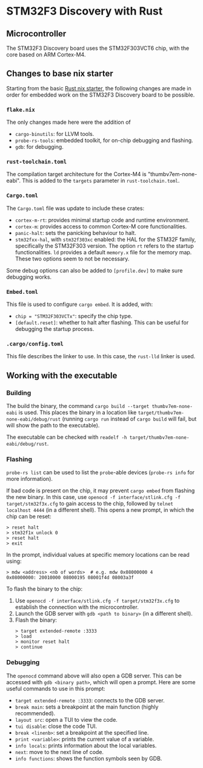 # STM32F3 Discovery with Rust

## Microcontroller
The STM32F3 Discovery board uses the STM32F303VCT6 chip, with the core based on ARM Cortex-M4.

## Changes to base nix starter
Starting from the basic [Rust nix starter](https://github.com/jacg/nix-starters), the following changes are made in order for embedded work on the STM32F3 Discovery board to be possible.

### `flake.nix`
The only changes made here were the addition of
- `cargo-binutils`: for LLVM tools.
- `probe-rs-tools`: embedded toolkit, for on-chip debugging and flashing.
- `gdb`: for debugging.

### `rust-toolchain.toml`
The compilation target architecture for the Cortex-M4 is "thumbv7em-none-eabi". This is added to the `targets` parameter in `rust-toolchain.toml`.

### `Cargo.toml`
The `Cargo.toml` file was update to include these crates:
- `cortex-m-rt`: provides minimal startup code and runtime environment.
- `cortex-m`: provides access to common Cortex-M core functionalities.
- `panic-halt`: sets the panicking behaviour to halt.
- `stm32fxx-hal`, with `stm32f303xc` enabled: the HAL for the STM32F family, specifically the STM32F303 version. The option `rt` refers to the startup functionalities. `ld` provides a default `memory.x` file for the memory map. These two options seem to not be necessary.

Some debug options can also be added to `[profile.dev]` to make sure debugging works.

### `Embed.toml`
This file is used to configure `cargo embed`. It is added, with:
- `chip = "STM32F303VCTx"`: specify the chip type.
- `[default.reset]`: whether to halt after flashing. This can be useful for debugging the startup process.

### `.cargo/config.toml`
This file describes the linker to use. In this case, the `rust-lld` linker is used.

## Working with the executable

### Building
The build the binary, the command `cargo build --target thumbv7em-none-eabi` is used. This places the binary in a location like `target/thumbv7em-none-eabi/debug/rust` (running `cargo run` instead of `cargo build` will fail, but will show the path to the executable).

The executable can be checked with `readelf -h target/thumbv7em-none-eabi/debug/rust`.

### Flashing
`probe-rs list` can be used to list the `probe`-able devices (`probe-rs info` for more information).

If bad code is present on the chip, it may prevent `cargo embed` from flashing the new binary. In this case, use `openocd -f interface/stlink.cfg -f target/stm32f3x.cfg` to gain access to the chip, followed by `telnet localhost 4444` (in a different shell). This opens a new prompt, in which the chip can be reset:
```
> reset halt
> stm32f1x unlock 0
> reset halt
> exit
```
In the prompt, individual values at specific memory locations can be read using:
```
> mdw <address> <nb of words>  # e.g. mdw 0x08000000 4
0x08000000: 20010000 08000195 08001f4d 08003a3f
```

To flash the binary to the chip:
1. Use `openocd -f interface/stlink.cfg -f target/stm32f3x.cfg` to establish the connection with the microcontroller.
2. Launch the GDB server with `gdb <path to binary>` (in a different shell).
3. Flash the binary:
   ```
   > target extended-remote :3333
   > load
   > monitor reset halt
   > continue
   ```

### Debugging
The `openocd` command above will also open a GDB server. This can be accessed with `gdb <binary path>`, which will open a prompt. Here are some useful commands to use in this prompt:
- `target extended-remote :3333`: connects to the GDB server.
- `break main`: sets a breakpoint at the main function (highly recommended).
- `layout src`: open a TUI to view the code.
- `tui disable`: close the code TUI.
- `break <linenb>`: set a breakpoint at the specified line.
- `print <variable>`: prints the current value of a variable.
- `info locals`: prints information about the local variables.
- `next`: move to the next line of code.
- `info functions`: shows the function symbols seen by GDB.

